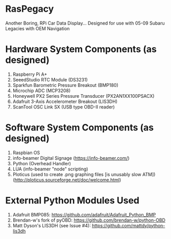 # RasPegacy
Another Boring, RPi Car Data Display... Designed for use with 05-09 Subaru Legacies with OEM Navigation

# Hardware System Components (as designed)
1. Raspberry Pi A+
2. SeeedStudio RTC Module (DS3231)
3. Sparkfun Barometric Pressure Breakout (BMP180)
4. Microchip ADC (MCP3208)
5. Honeywell PX2 Series Pressure Transducer (PX2AN1XX100PSACX)
6. Adafruit 3-Axis Accelerometer Breakout (LIS3DH)
7. ScanTool OSC Link SX (USB type OBD-II reader)

# Software System Components (as designed)
1. Raspbian OS
2. info-beamer Digital Signage (https://info-beamer.com/)
3. Python (Overhead Handler)
4. LUA (info-beamer "node" scripting)
5. Ploticus (used to create .png graphing files [is unusably slow ATM]) (http://ploticus.sourceforge.net/doc/welcome.html)

# External Python Modules Used
1. Adafruit BMP085: https://github.com/adafruit/Adafruit_Python_BMP
2. Brendan-w's fork of pyOBD: https://github.com/brendan-w/python-OBD
3. Matt Dyson's LIS3DH (see Issue #4): https://github.com/mattdy/python-lis3dh
